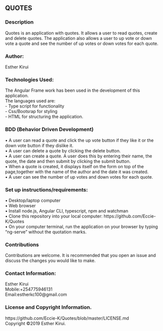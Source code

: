<h2>QUOTES</h2>

<h3>Description</h3>
Quotes is an application with quotes. It allows a user to read quotes, create  and delete quotes. The application also allows a user to up vote or down vote a quote and see the number of up votes or down votes for each quote.

<h3>Author:</h3>
Esther Kirui<br>

<h3>Technologies Used:</h3>
The Angular Frame work has been used in the development of this application.<br>
The languages used are:<br>
- Type script for functionality<br>
- Css/Bootsrap for styling<br>
- HTML for structuring the application.<br>

<h3>BDD (Behavior Driven Development)</h3>
    • A user can read a quote and click the up vote button if they like it  or the down vote button if they dislike it.<br>
    • A user can delete a quote by clicking the delete button.<br>
    • A user can create a quote. A user does this by entering their name, the quote, the date and then submit by clicking the submit button.<br>
    • When a quote is created, it displays itself on the form on top of the page,together with the name of the author and the date it was created.<br>
    • A user can see the number of up votes and down votes for each quote.
      
<h3>Set up instructions/requirements:</h3>
    • Desktop/laptop computer<br>
    • Web browser<br>
    • Install node.js, Angular CLI, typescript, npm and watchman<br>
    • Clone this repository into your local computer: https://github.com/Eccie-K/Quotes<br>
    • On your computer terminal, run the application on your browser by typing “ng-serve”  without the quotation marks.

<h3>Contributions</h3>
Contributions are welcome. It is recommended that you open an issue and discuss the changes you would like to make.

<h3>Contact Information:</h3>
Esther Kirui<br>
Mobile:+254775946131<br>
Email:estherkc100@gmail.com<br>

<h3>License and Copyright Information.</h3>
https://github.com/Eccie-K/Quotes/blob/master/LICENSE.md<br>
Copyright ©2019 Esther Kirui.

